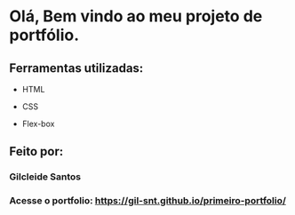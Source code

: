 # Olá, Bem vindo ao meu projeto de portfólio.

## Ferramentas utilizadas:

* HTML

* CSS

* Flex-box

## Feito por:

### Gilcleide Santos

### Acesse o portfolio: https://gil-snt.github.io/primeiro-portfolio/

